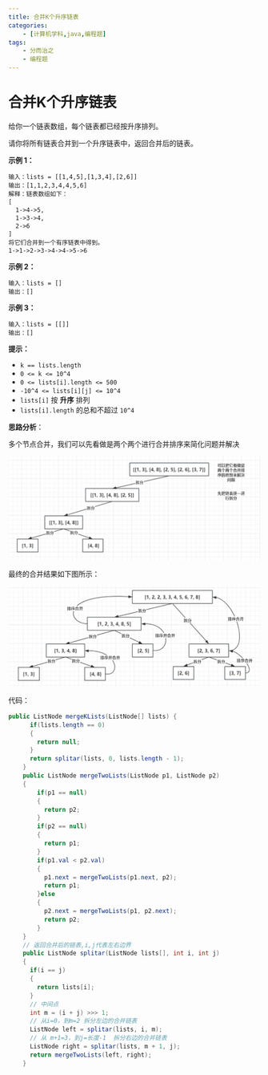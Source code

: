 ```yaml
---
title: 合并K个升序链表
categories:
    - [计算机学科,java,编程题]
tags:
    - 分而治之
    - 编程题
---
```


# 合并K个升序链表

给你一个链表数组，每个链表都已经按升序排列。

请你将所有链表合并到一个升序链表中，返回合并后的链表。

 

**示例 1：**

```
输入：lists = [[1,4,5],[1,3,4],[2,6]]
输出：[1,1,2,3,4,4,5,6]
解释：链表数组如下：
[
  1->4->5,
  1->3->4,
  2->6
]
将它们合并到一个有序链表中得到。
1->1->2->3->4->4->5->6
```

**示例 2：**

```
输入：lists = []
输出：[]
```

**示例 3：**

```
输入：lists = [[]]
输出：[]
```

 

**提示：**

-  `k == lists.length`
-  `0 <= k <= 10^4`
-  `0 <= lists[i].length <= 500`
-  `-10^4 <= lists[i][j] <= 10^4`
-  `lists[i]` 按 **升序** 排列
-  `lists[i].length` 的总和不超过 `10^4`

**思路分析**：

多个节点合并，我们可以先看做是两个两个进行合并排序来简化问题并解决

![image-20240103205628725](https://raw.githubusercontent.com/PigPigLetsGo/imeages/master/202401032056809.png)

最终的合并结果如下图所示：

![image-20240103210710426](https://raw.githubusercontent.com/PigPigLetsGo/imeages/master/202401032107504.png)

代码：

```java
public ListNode mergeKLists(ListNode[] lists) {
      if(lists.length == 0)
      {
        return null;
      }
      return splitar(lists, 0, lists.length - 1);
    }
    public ListNode mergeTwoLists(ListNode p1, ListNode p2)
    {
        if(p1 == null)
        {
          return p2;
        }
        if(p2 == null)
        {
          return p1;
        }
        if(p1.val < p2.val)
        {
          p1.next = mergeTwoLists(p1.next, p2);
          return p1;
        }else
        {
          p2.next = mergeTwoLists(p1, p2.next);
          return p2;
        }
    }
    // 返回合并后的链表,i,j代表左右边界
    public ListNode splitar(ListNode lists[], int i, int j)
    {
      if(i == j)
      {
        return lists[i];
      }
      // 中间点
      int m = (i + j) >>> 1;
      // 从i=0，到m=2 拆分左边的合并链表
      ListNode left = splitar(lists, i, m);
      // 从 m+1=3，到j=长度-1  拆分右边的合并链表
      ListNode right = splitar(lists, m + 1, j);
      return mergeTwoLists(left, right);
    }
```

